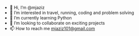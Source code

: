 - 👋 Hi, I’m @mjaziz
- 👀 I’m interested in travel, running, coding and problem solving
- 🌱 I’m currently learning Python
- 💞️ I’m looking to collaborate on exciting projects
- 📫 How to reach me mjaziz101@gmail.com

<!---
mjaziz/mjaziz is a ✨ special ✨ repository because its `README.md` (this file) appears on your GitHub profile.
You can click the Preview link to take a look at your changes.
--->
